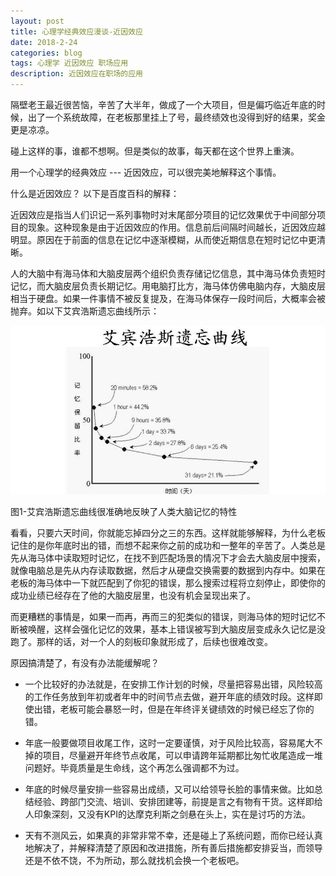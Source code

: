 ```yaml
---
layout: post
title: 心理学经典效应漫谈-近因效应
date: 2018-2-24
categories: blog
tags: 心理学 近因效应 职场应用
description: 近因效应在职场的应用
---
```


隔壁老王最近很苦恼，辛苦了大半年，做成了一个大项目，但是偏巧临近年底的时候，出了一个系统故障，在老板那里挂上了号，最终绩效也没得到好的结果，奖金更是凉凉。

碰上这样的事，谁都不想啊。但是类似的故事，每天都在这个世界上重演。

用一个心理学的经典效应 --- 近因效应，可以很完美地解释这个事情。

什么是近因效应？ 以下是百度百科的解释：

近因效应是指当人们识记一系列事物时对末尾部分项目的记忆效果优于中间部分项目的现象。这种现象是由于近因效应的作用。信息前后间隔时间越长，近因效应越明显。原因在于前面的信息在记忆中逐渐模糊，从而使近期信息在短时记忆中更清晰。

人的大脑中有海马体和大脑皮层两个组织负责存储记忆信息，其中海马体负责短时记忆，而大脑皮层负责长期记忆。用电脑打比方，海马体仿佛电脑内存，大脑皮层相当于硬盘。如果一件事情不被反复提及，在海马体保存一段时间后，大概率会被抛弃。如以下艾宾浩斯遗忘曲线所示：

![](https://raw.githubusercontent.com/gengsuning/image/master/blog/20180224/2018-02-24-recent-reason-1.jpg)

   图1-艾宾浩斯遗忘曲线很准确地反映了人类大脑记忆的特性


看看，只要六天时间，你就能忘掉四分之三的东西。这样就能够解释，为什么老板记住的是你年底时出的错，而想不起来你之前的成功和一整年的辛苦了。人类总是先从海马体中读取短时记忆，在找不到匹配场景的情况下才会去大脑皮层中搜索，就像电脑总是先从内存读取数据，然后才从硬盘交换需要的数据到内存中。如果在老板的海马体中一下就匹配到了你犯的错误，那么搜索过程将立刻停止，即使你的成功业绩已经存在了他的大脑皮层里，也没有机会呈现出来了。

而更糟糕的事情是，如果一而再，再而三的犯类似的错误，则海马体的短时记忆不断被唤醒，这样会强化记忆的效果，基本上错误被写到大脑皮层变成永久记忆是没跑了。那样的话，对一个人的刻板印象就形成了，后续也很难改变。

原因搞清楚了，有没有办法能缓解呢？

- 一个比较好的办法就是，在安排工作计划的时候，尽量把容易出错，风险较高的工作任务放到年初或者年中的时间节点去做，避开年底的绩效时段。这样即使出错，老板可能会暴怒一时，但是在年终评关键绩效的时候已经忘了你的错。


- 年底一般要做项目收尾工作，这时一定要谨慎，对于风险比较高，容易尾大不掉的项目，尽量避开年终节点收尾，可以申请跨年延期都比匆忙收尾造成一堆问题好。毕竟质量是生命线，这个再怎么强调都不为过。


- 年底的时候尽量安排一些容易出成绩，又可以给领导长脸的事情来做。比如总结经验、跨部门交流、培训、安排团建等，前提是言之有物有干货。这样即给人印象深刻，又没有KPI的达摩克利斯之剑悬在头上，实在是讨巧的方法。

- 天有不测风云，如果真的非常非常不幸，还是碰上了系统问题，而你已经认真地解决了，并解释清楚了原因和改进措施，所有善后措施都安排妥当，而领导还是不依不饶，不为所动，那么就找机会换一个老板吧。

